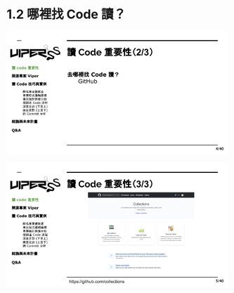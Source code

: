# 1.2 哪裡找 Code 讀？

![](../.gitbook/assets/coscup-versionpython-kai-yuan-ruan-ti-kao-gu-2.png)

![](../.gitbook/assets/coscup-versionpython-kai-yuan-ruan-ti-kao-gu-3.png)

